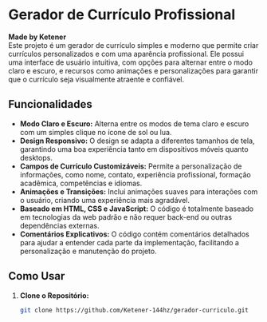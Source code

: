 # Gerador de Currículo Profissional

**Made by Ketener**  
Este projeto é um gerador de currículo simples e moderno que permite criar currículos personalizados e com uma aparência profissional. Ele possui uma interface de usuário intuitiva, com opções para alternar entre o modo claro e escuro, e recursos como animações e personalizações para garantir que o currículo seja visualmente atraente e confiável.

## Funcionalidades

- **Modo Claro e Escuro:** Alterna entre os modos de tema claro e escuro com um simples clique no ícone de sol ou lua.
- **Design Responsivo:** O design se adapta a diferentes tamanhos de tela, garantindo uma boa experiência tanto em dispositivos móveis quanto desktops.
- **Campos de Currículo Customizáveis:** Permite a personalização de informações, como nome, contato, experiência profissional, formação acadêmica, competências e idiomas.
- **Animações e Transições:** Inclui animações suaves para interações com o usuário, criando uma experiência mais agradável.
- **Baseado em HTML, CSS e JavaScript:** O código é totalmente baseado em tecnologias da web padrão e não requer back-end ou outras dependências externas.
- **Comentários Explicativos:** O código contém comentários detalhados para ajudar a entender cada parte da implementação, facilitando a personalização e manutenção do projeto.

## Como Usar

1. **Clone o Repositório:**

   ```bash
   git clone https://github.com/Ketener-144hz/gerador-curriculo.git
